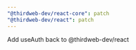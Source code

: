 ```yaml
---
"@thirdweb-dev/react-core": patch
"@thirdweb-dev/react": patch
---
```


Add useAuth back to @thirdweb-dev/react
